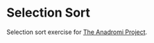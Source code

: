 # Selection Sort
Selection sort exercise for [The Anadromi Project](https://github.com/haw230/the-anadromi-project).